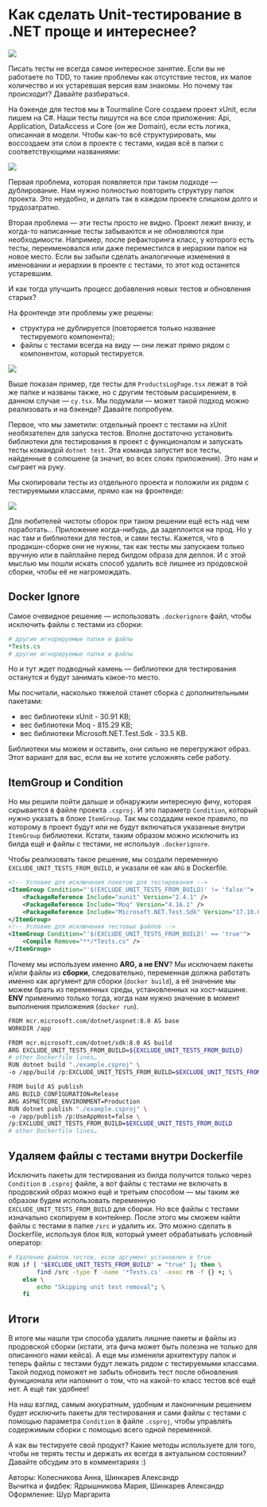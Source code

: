 # Как сделать Unit-тестирование в .NET проще и интереснее?
![](images/preview.PNG)

Писать тесты не всегда самое интересное занятие. Если вы не работаете по TDD, то такие проблемы как отсутствие тестов, их малое количество и их устаревшая версия вам знакомы. Но почему так происходит? Давайте разбираться.

На бэкенде для тестов мы в Tourmaline Core создаем проект xUnit, если пишем на C#. Наши тесты пишутся на все слои приложения: Api, Application, DataAccess и Core (он же Domain), если есть логика, описанная в модели. Чтобы как-то всё структурировать, мы воссоздаем эти слои в проекте с тестами, кидая всё в папки с соответствующими названиями:


![](images/1.png)

Первая проблема, которая появляется при таком подходе — дублирование. Нам нужно полностью повторить структуру папок проекта. Это неудобно, и делать так в каждом проекте слишком долго и трудозатратно. 

Вторая проблема — эти тесты просто не видно. Проект лежит внизу, и когда-то написанные тесты забываются и не обновляются при необходимости. Например, после рефакторинга класс, у которого есть тесты, переименовался или даже переместился в иерархии папок на новое место. Если вы забыли сделать аналогичные изменения в именовании и иерархии в проекте с тестами, то этот код останется устаревшим. 

И как тогда улучшить процесс добавления новых тестов и обновления старых?

На фронтенде эти проблемы уже решены:
- структура не дублируется (повторяется только название тестируемого компонента);
- файлы с тестами всегда на виду — они лежат прямо рядом с компонентом, который тестируется.


![](images/2.png)

Выше показан пример, где тесты для `ProductsLogPage.tsx` лежат в той же папке и названы также, но с другим тестовым расширением, в данном случае  — `cy.tsx`.
Мы подумали — может такой подход можно реализовать и на бэкенде? Давайте попробуем.

Первое, что мы заметили: отдельный проект с тестами на xUnit необязателен для запуска тестов. Вполне достаточно установить библиотеки для тестирования в проект с функционалом и запускать тесты командой `dotnet test`. Эта команда запустит все тесты, найденные в солюшене (а значит, во всех слоях приложения). Это нам и сыграет на руку. 

Мы скопировали тесты из отдельного проекта и положили их рядом с тестируемыми классами, прямо как на фронтенде:


![](images/3.png)

Для любителей чистоты сборок при таком решении ещё есть над чем поработать… Приложение когда-нибудь, да задеплоится на прод. Но у нас там и библиотеки для тестов, и сами тесты. Кажется, что в продакшн-сборке они не нужны, так как тесты мы запускаем только вручную или в пайплайне перед билдом образа для деплоя. И с этой мыслью мы пошли искать способ удалить всё лишнее из продовской сборки, чтобы её не нагромождать.

## Docker Ignore
Самое очевидное решение — использовать `.dockerignore` файл, чтобы исключить файлы с тестами из сборки:

```yaml
# другие игнорируемые папки и файлы
*Tests.cs
# другие игнорируемые папки и файлы
```
Но и тут ждет подводный камень — библиотеки для тестирования останутся и будут занимать какое-то место. 

Мы посчитали, насколько тяжелой станет сборка с дополнительными пакетами: 
- вес библиотеки xUnit - 30.91 KB;
- вес библиотеки Moq - 815.29 KB;
- вес библиотеки Microsoft.NET.Test.Sdk - 33.5 KB.

Библиотеки мы можем и оставить, они сильно не перегружают образ. 
Этот вариант для вас, если вы не хотите усложнять себе работу.

## ItemGroup и Condition
Но мы решили пойти дальше и обнаружили интересную фичу, которая скрывается в файле проекта `.csproj`. И это параметр `Condition`, который нужно указать в блоке `ItemGroup`. Так мы создадим некое правило, по которому в проект будут или не будут включаться указанные внутри `ItemGroup` библиотеки. Кстати, таким образом можно исключить из билда ещё и файлы с тестами, не используя `.dockerignore`.

Чтобы реализовать такое решение, мы создали переменную `EXCLUDE_UNIT_TESTS_FROM_BUILD`, и указали её как `ARG` в Dockerfile.

```xml
<!-- Условие для исключения пакетов для тестирования -->
<ItemGroup Condition="'$(EXCLUDE_UNIT_TESTS_FROM_BUILD)' != 'false'">
	<PackageReference Include="xunit" Version="2.4.1" />
	<PackageReference Include="Moq" Version="4.16.1" />
	<PackageReference Include="Microsoft.NET.Test.Sdk" Version="17.10.0" />
</ItemGroup>
<!-- Условие для исключения тестовых файлов -->
<ItemGroup Condition="'$(EXCLUDE_UNIT_TESTS_FROM_BUILD)' == 'true'">
	<Compile Remove="**/*Tests.cs" />
</ItemGroup>
```

Почему мы используем именно **ARG, а не ENV**? Мы исключаем пакеты и/или файлы из **сборки**, следовательно, переменная должна работать именно как аргумент для сборки (`docker build`), а её значение мы можем брать из переменных среды, установленных на хост-машине. **ENV** применимо только тогда, когда нам нужно значение в момент выполнения приложения (`docker run`).

```bash
FROM mcr.microsoft.com/dotnet/aspnet:8.0 AS base
WORKDIR /app

FROM mcr.microsoft.com/dotnet/sdk:8.0 AS build
ARG EXCLUDE_UNIT_TESTS_FROM_BUILD=${EXCLUDE_UNIT_TESTS_FROM_BUILD}
# other Dockerfile lines…
RUN dotnet build "./example.csproj" \
-o /app/build /p:EXCLUDE_UNIT_TESTS_FROM_BUILD=$EXCLUDE_UNIT_TESTS_FROM_BUILD

FROM build AS publish
ARG BUILD_CONFIGURATION=Release
ARG ASPNETCORE_ENVIRONMENT=Production
RUN dotnet publish "./example.csproj" \
-o /app/publish /p:UseAppHost=false \
/p:EXCLUDE_UNIT_TESTS_FROM_BUILD=$EXCLUDE_UNIT_TESTS_FROM_BUILD
# other Dockerfile lines…
```

## Удаляем файлы с тестами внутри Dockerfile
Исключить пакеты для тестирования из билда получится только через `Condition` в `.csproj` файле, а вот файлы с тестами не включать в продовский образ можно ещё и третьим способом — мы таким же образом будем использовать переменную `EXCLUDE_UNIT_TESTS_FROM_BUILD` для сборки. Но все файлы с тестами изначально скопируем в контейнер. После этого мы сможем найти файлы с тестами в папке `/src` и удалить их. Это можно сделать в Dockerfile, используя блок `RUN`, который умеет обрабатывать условный оператор:

```bash
# Удаление файлов тестов, если аргумент установлен в true
RUN if [ "$EXCLUDE_UNIT_TESTS_FROM_BUILD" = "true" ]; then \
        find /src -type f -name '*Tests.cs' -exec rm -f {} +; \
    else \
        echo "Skipping unit test removal"; \
    fi
```

## Итоги
В итоге мы нашли три способа удалить лишние пакеты и файлы из продовской сборки (кстати, эта фича может быть полезна не только для описанного нами кейса). А еще мы изменили архитектуру папок и теперь файлы с тестами будут лежать рядом с тестируемыми классами. Такой подход поможет не забыть обновить тест после обновления функционала или напомнит о том, что на какой-то класс тестов всё ещё нет. А ещё так удобнее!

На наш взгляд, самым аккуратным, удобным и лаконичным решением будет исключить пакеты для тестирования и сами файлы с тестами с помощью параметра `Condition` в файле `.csproj`, чтобы управлять содержимым сборки с помощью всего одной переменной.

А как вы тестируете свой продукт? Какие методы используете для того, чтобы не терять тесты и держать их всегда в актуальном состоянии? Давайте обсудим это в комментариях :)

Авторы: Колесникова Анна, Шинкарев Александр</br>
Вычитка и фидбек: Ядрышникова Мария, Шинкарев Александр</br>
Оформление: Шур Маргарита</br>
